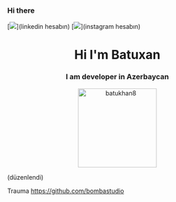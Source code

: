 ### Hi there 

<!--
batukhan8/batukhan8 is a  special  repository because its README.md (this file) appears on your GitHub profile.

Here are some ideas to get you started:

-  I’m currently working on ...
-  I’m currently learning ...
-  I’m looking to collaborate on ...
-  I’m looking for help with ...
-  Ask me about ...
-  How to reach me: ...
-  Pronouns: ...
-  Fun fact: ...
-->

[![](https://img.shields.io/badge/linkedin-%230077B5.svg?&style=for-the-badge&logo=linkedin&logoColor=white)](linkedin hesabın)
[![](https://img.shields.io/badge/instagram-%23E4405F.svg?&style=for-the-badge&logo=instagram&logoColor=white)](instagram hesabın)



<h1 align="center">Hi I'm Batuxan</h1>
<h3 align="center">I am developer in Azerbaycan</h3>

<p align="center"> <a href="https://github.com/ryo-ma/github-profile-trophy%22%3E<img src="https://github-profile-trophy.vercel.app/?username=batukhan8" alt="batukhan8" /></a> </p>

<p align="center">
    <a href="https://github.com/batukhan8%22%3E
          <img height="180em" align="center" src="https://github-readme-stats.vercel.app/api?username=batukhan8&show_icons=true&locale=en&theme=dark&include_all_commits=true&count_private=true" alt="bombastudio"/>
          <img height="180em" align="center" src="https://github-readme-stats.vercel.app/api/top-langs?username=batukhan8&show_icons=true&locale=en&layout=compact&langs_count=8&theme=dark" alt="batukhan8"/>
    </a>
</p> (düzenlendi)

Trauma
https://github.com/bombastudio
